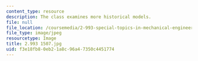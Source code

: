 ```yaml
---
content_type: resource
description: The class examines more historical models.
file: null
file_location: /coursemedia/2-993-special-topics-in-mechanical-engineering-the-art-and-science-of-boat-design-january-iap-2007/f3e18fb80eb21a8c96a47350c4451774_29931507.jpg
file_type: image/jpeg
resourcetype: Image
title: 2.993 1507.jpg
uid: f3e18fb8-0eb2-1a8c-96a4-7350c4451774
---
```

